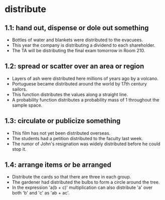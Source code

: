 # distribute
## 1.1: hand out, dispense or dole out something

  *  Bottles of water and blankets were distributed to the evacuees.
  *  This year the company is distributing a dividend to each shareholder.
  *  The TA will be distributing the final exam tomorrow in Room 210.

## 1.2: spread or scatter over an area or region

  *  Layers of ash were distributed here millions of years ago by a volcano.
  *  Portuguese became distributed around the world by 17th century sailors.
  *  This function distributes the values along a straight line.
  *  A probability function distributes a probability mass of 1 throughout the sample space.

## 1.3: circulate or publicize something

  *  This film has not yet been distributed overseas.
  *  The students had a petition distributed to the faculty last week.
  *  The rumor of John's resignation was widely distributed before he could stop it.

## 1.4: arrange items or be arranged

  *  Distribute the cards so that there are three in each group.
  *  The gardener had distributed the bulbs to form a circle around the tree.
  *  In the expression 'a(b + c)' multiplication can also distribute 'a' over both 'b' and 'c' as 'ab + ac'.
